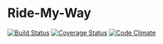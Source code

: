 # Ride-My-Way

[![Build Status](https://travis-ci.com/kleva-j/Ride-My-Way.svg?branch=develop)](https://travis-ci.com/kleva-j/Ride-My-Way)
[![Coverage Status](https://coveralls.io/repos/github/kleva-j/Ride-My-Way/badge.svg?branch=develop)](https://coveralls.io/github/kleva-j/Ride-My-Way?branch=master)
[![Code Climate](https://codeclimate.com/github/codeclimate/codeclimate/badges/gpa.svg)](https://codeclimate.com/github/kleva-j/Ride-My-Way)
